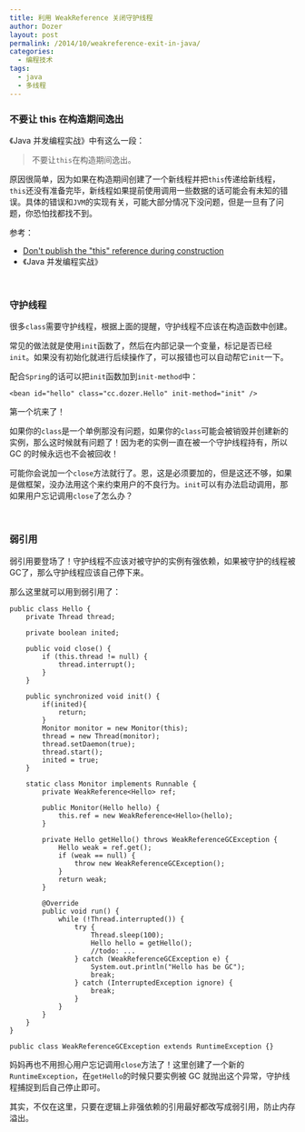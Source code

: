 ```yaml
---
title: 利用 WeakReference 关闭守护线程
author: Dozer
layout: post
permalink: /2014/10/weakreference-exit-in-java/
categories:
  - 编程技术
tags:
  - java
  - 多线程
---
```


### 不要让 this 在构造期间逸出

《Java 并发编程实战》中有这么一段：

> 不要让`this`在构造期间逸出。

原因很简单，因为如果在构造期间创建了一个新线程并把`this`传递给新线程，`this`还没有准备完毕，新线程如果提前使用调用一些数据的话可能会有未知的错误。具体的错误和`JVM`的实现有关，可能大部分情况下没问题，但是一旦有了问题，你恐怕找都找不到。

参考：

+ [Don't publish the "this" reference during construction](http://www.ibm.com/developerworks/library/j-jtp0618/#2)
+ 《Java 并发编程实战》

<!--more-->

&nbsp;

### 守护线程

很多`class`需要守护线程，根据上面的提醒，守护线程不应该在构造函数中创建。

常见的做法就是使用`init`函数了，然后在内部记录一个变量，标记是否已经`init`。如果没有初始化就进行后续操作了，可以报错也可以自动帮它`init`一下。

配合`Spring`的话可以把`init`函数加到`init-method`中：

	<bean id="hello" class="cc.dozer.Hello" init-method="init" />

第一个坑来了！

如果你的`class`是一个单例那没有问题，如果你的`class`可能会被销毁并创建新的实例，那么这时候就有问题了！因为老的实例一直在被一个守护线程持有，所以 GC 的时候永远也不会被回收！

可能你会说加一个`close`方法就行了。恩，这是必须要加的，但是这还不够，如果是做框架，没办法用这个来约束用户的不良行为。`init`可以有办法启动调用，那如果用户忘记调用`close`了怎么办？

&nbsp;

### 弱引用

弱引用要登场了！守护线程不应该对被守护的实例有强依赖，如果被守护的线程被GC了，那么守护线程应该自己停下来。

那么这里就可以用到弱引用了：

	public class Hello {
		private Thread thread;
		
		private boolean inited;
	
		public void close() {
			if (this.thread != null) {
				thread.interrupt();
			}
		}
	
		public synchronized void init() {
			if(inited){
				return;
			}
			Monitor monitor = new Monitor(this);
			thread = new Thread(monitor);
			thread.setDaemon(true);
			thread.start();
			inited = true;
		}
	
		static class Monitor implements Runnable {
			private WeakReference<Hello> ref;
	
			public Monitor(Hello hello) {
				this.ref = new WeakReference<Hello>(hello);
			}
	
			private Hello getHello() throws WeakReferenceGCException {
				Hello weak = ref.get();
				if (weak == null) {
					throw new WeakReferenceGCException();
				}
				return weak;
			}
	
			@Override
			public void run() {
				while (!Thread.interrupted()) {
					try {
						Thread.sleep(100);
						Hello hello = getHello();
						//todo: ...
					} catch (WeakReferenceGCException e) {
						System.out.println("Hello has be GC");
						break;
					} catch (InterruptedException ignore) {
						break;
					}
				}
			}
		}
	}
	
	public class WeakReferenceGCException extends RuntimeException {}

妈妈再也不用担心用户忘记调用`close`方法了！这里创建了一个新的`RuntimeException`，在`getHello`的时候只要实例被 GC 就抛出这个异常，守护线程捕捉到后自己停止即可。

其实，不仅在这里，只要在逻辑上非强依赖的引用最好都改写成弱引用，防止内存溢出。